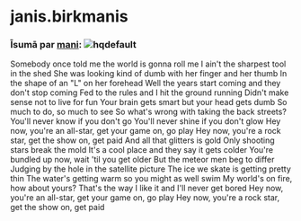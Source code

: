 # janis.birkmanis

### Īsumā par [mani](https://www.facebook.com/janis.birkmanis): ![hqdefault](https://user-images.githubusercontent.com/57415520/167428650-acd8aa29-fc9f-48f1-bf99-004c490ab137.jpg)
Somebody once told me the world is gonna roll me
I ain't the sharpest tool in the shed
She was looking kind of dumb with her finger and her thumb
In the shape of an "L" on her forehead
Well the years start coming and they don't stop coming
Fed to the rules and I hit the ground running
Didn't make sense not to live for fun
Your brain gets smart but your head gets dumb
So much to do, so much to see
So what's wrong with taking the back streets?
You'll never know if you don't go
You'll never shine if you don't glow
Hey now, you're an all-star, get your game on, go play
Hey now, you're a rock star, get the show on, get paid
And all that glitters is gold
Only shooting stars break the mold
It's a cool place and they say it gets colder
You're bundled up now, wait 'til you get older
But the meteor men beg to differ
Judging by the hole in the satellite picture
The ice we skate is getting pretty thin
The water's getting warm so you might as well swim
My world's on fire, how about yours?
That's the way I like it and I'll never get bored
Hey now, you're an all-star, get your game on, go play
Hey now, you're a rock star, get the show on, get paid
